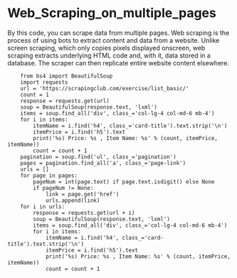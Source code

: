 # Web_Scraping_on_multiple_pages
By this code, you can scrape data from multiple pages.
Web scraping is the process of using bots to extract content and data from a website.
Unlike screen scraping, which only copies pixels displayed onscreen, web scraping extracts underlying HTML code and, with it, data stored in a database.
The scraper can then replicate entire website content elsewhere.


        from bs4 import BeautifulSoup
        import requests
        url = 'https://scrapingclub.com/exercise/list_basic/'
        count = 1
        response = requests.get(url)
        soup = BeautifulSoup(response.text, 'lxml')
        items = soup.find_all('div', class_='col-lg-4 col-md-6 mb-4')
        for i in items:
            itemName = i.find('h4', class_='card-title').text.strip('\n')
            itemPrice = i.find('h5').text
            print('%s) Price: %s , Item Name: %s' % (count, itemPrice, itemName))
            count = count + 1
        pagination = soup.find('ul', class_='pagination')
        pages = pagination.find_all('a', class_='page-link')
        urls = []
        for page in pages:
            pageNum = int(page.text) if page.text.isdigit() else None
            if pageNum != None:
                link = page.get('href')
                urls.append(link)
        for i in urls:
            response = requests.get(url + i)
            soup = BeautifulSoup(response.text, 'lxml')
            items = soup.find_all('div', class_='col-lg-4 col-md-6 mb-4')
            for i in items:
                itemName = i.find('h4', class_='card-title').text.strip('\n')
                itemPrice = i.find('h5').text
                print('%s) Price: %s , Item Name: %s' % (count, itemPrice, itemName))
                count = count + 1


